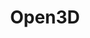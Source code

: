 ---
title: "Open3D"
menu:
  main:
    identifier: "open3d"
    parent: "open-source"
    name: "Open3D"
    weight: 4
---